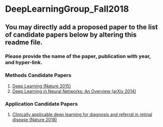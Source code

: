 # DeepLearningGroup_Fall2018
<H2> You may directly add a proposed paper to the list of candidate papers below by altering this readme file.</H2>
<H3>Please provide the name of the paper, publication with year, and hyper-link.</H3>


<H3> Methods Candidate Papers </H3>
<ol>
 <li> <a href="https://www.cs.toronto.edu/~hinton/absps/NatureDeepReview.pdf" >Deep Learning (Nature 2015)</a></li>
 <li> <a href="https://arxiv.org/pdf/1404.7828.pdf" >Deep Learning in Neural Networks: An Overview (arXiv 2014)</a></li>
</ol>

<H3> Application Candidate Papers </H3>
<ol>
 <li> <a href="https://www.nature.com/articles/s41591-018-0107-6" >Clinically applicable deep learning for diagnosis and referral in retinal disease (Nature 2018)</a></li>
</ol>


